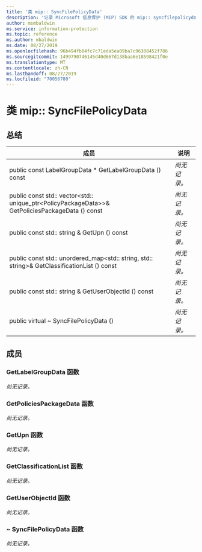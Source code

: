 ```yaml
---
title: '类 mip:: SyncFilePolicyData'
description: '记录 Microsoft 信息保护 (MIP) SDK 的 mip:: syncfilepolicydata 类。'
author: msmbaldwin
ms.service: information-protection
ms.topic: reference
ms.author: mbaldwin
ms.date: 08/27/2019
ms.openlocfilehash: 96b494fb84fc7c71eda5ea09ba7c96388452f786
ms.sourcegitcommit: 1499790746145d40d667d138baa6e18598421f0e
ms.translationtype: MT
ms.contentlocale: zh-CN
ms.lasthandoff: 08/27/2019
ms.locfileid: "70056780"
---
```

# <a name="class-mipsyncfilepolicydata"></a>类 mip:: SyncFilePolicyData 
  
## <a name="summary"></a>总结
 成员                        | 说明                                
--------------------------------|---------------------------------------------
public const LabelGroupData * GetLabelGroupData () const  | _尚无记录。_
public const std:: vector\<std:: unique_ptr\<PolicyPackageData\>\>& GetPoliciesPackageData () const  | _尚无记录。_
public const std:: string & GetUpn () const  | _尚无记录。_
public const std:: unordered_map\<std:: string, std:: string\>& GetClassificationList () const  | _尚无记录。_
public const std:: string & GetUserObjectId () const  | _尚无记录。_
public virtual ~ SyncFilePolicyData ()  | _尚无记录。_
  
## <a name="members"></a>成员
  
### <a name="getlabelgroupdata-function"></a>GetLabelGroupData 函数
_尚无记录。_

  
### <a name="getpoliciespackagedata-function"></a>GetPoliciesPackageData 函数
_尚无记录。_

  
### <a name="getupn-function"></a>GetUpn 函数
_尚无记录。_

  
### <a name="getclassificationlist-function"></a>GetClassificationList 函数
_尚无记录。_

  
### <a name="getuserobjectid-function"></a>GetUserObjectId 函数
_尚无记录。_

  
### <a name="syncfilepolicydata-function"></a>~ SyncFilePolicyData 函数
_尚无记录。_
